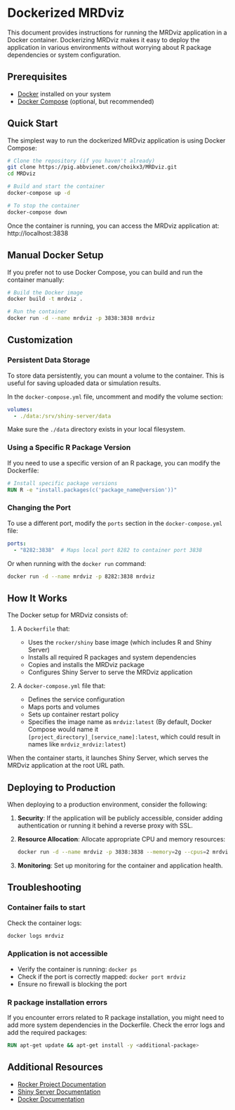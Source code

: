 # Dockerized MRDviz

This document provides instructions for running the MRDviz application in a Docker container. Dockerizing MRDviz makes it easy to deploy the application in various environments without worrying about R package dependencies or system configuration.

## Prerequisites

- [Docker](https://docs.docker.com/get-docker/) installed on your system
- [Docker Compose](https://docs.docker.com/compose/install/) (optional, but recommended)

## Quick Start

The simplest way to run the dockerized MRDviz application is using Docker Compose:

```bash
# Clone the repository (if you haven't already)
git clone https://pig.abbvienet.com/choikx3/MRDviz.git
cd MRDviz

# Build and start the container
docker-compose up -d

# To stop the container
docker-compose down
```

Once the container is running, you can access the MRDviz application at:
http://localhost:3838

## Manual Docker Setup

If you prefer not to use Docker Compose, you can build and run the container manually:

```bash
# Build the Docker image
docker build -t mrdviz .

# Run the container
docker run -d --name mrdviz -p 3838:3838 mrdviz
```

## Customization

### Persistent Data Storage

To store data persistently, you can mount a volume to the container. This is useful for saving uploaded data or simulation results.

In the `docker-compose.yml` file, uncomment and modify the volume section:

```yaml
volumes:
  - ./data:/srv/shiny-server/data
```

Make sure the `./data` directory exists in your local filesystem.

### Using a Specific R Package Version

If you need to use a specific version of an R package, you can modify the Dockerfile:

```dockerfile
# Install specific package versions
RUN R -e "install.packages(c('package_name@version'))"
```

### Changing the Port

To use a different port, modify the `ports` section in the `docker-compose.yml` file:

```yaml
ports:
  - "8282:3838"  # Maps local port 8282 to container port 3838
```

Or when running with the `docker run` command:

```bash
docker run -d --name mrdviz -p 8282:3838 mrdviz
```

## How It Works

The Docker setup for MRDviz consists of:

1. A `Dockerfile` that:
   - Uses the `rocker/shiny` base image (which includes R and Shiny Server)
   - Installs all required R packages and system dependencies
   - Copies and installs the MRDviz package
   - Configures Shiny Server to serve the MRDviz application

2. A `docker-compose.yml` file that:
   - Defines the service configuration
   - Maps ports and volumes
   - Sets up container restart policy
   - Specifies the image name as `mrdviz:latest` (By default, Docker Compose would name it `[project_directory]_[service_name]:latest`, which could result in names like `mrdviz_mrdviz:latest`)

When the container starts, it launches Shiny Server, which serves the MRDviz application at the root URL path.

## Deploying to Production

When deploying to a production environment, consider the following:

1. **Security**: If the application will be publicly accessible, consider adding authentication or running it behind a reverse proxy with SSL.

2. **Resource Allocation**: Allocate appropriate CPU and memory resources:

   ```bash
   docker run -d --name mrdviz -p 3838:3838 --memory=2g --cpus=2 mrdviz
   ```

3. **Monitoring**: Set up monitoring for the container and application health.

## Troubleshooting

### Container fails to start

Check the container logs:

```bash
docker logs mrdviz
```

### Application is not accessible

- Verify the container is running: `docker ps`
- Check if the port is correctly mapped: `docker port mrdviz`
- Ensure no firewall is blocking the port

### R package installation errors

If you encounter errors related to R package installation, you might need to add more system dependencies in the Dockerfile. Check the error logs and add the required packages:

```dockerfile
RUN apt-get update && apt-get install -y <additional-package>
```

## Additional Resources

- [Rocker Project Documentation](https://www.rocker-project.org/)
- [Shiny Server Documentation](https://docs.rstudio.com/shiny-server/)
- [Docker Documentation](https://docs.docker.com/)